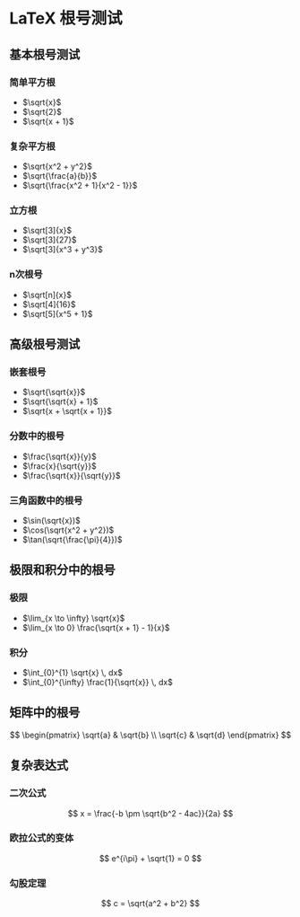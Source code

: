 # LaTeX 根号测试

## 基本根号测试

### 简单平方根
- $\sqrt{x}$
- $\sqrt{2}$
- $\sqrt{x + 1}$

### 复杂平方根
- $\sqrt{x^2 + y^2}$
- $\sqrt{\frac{a}{b}}$
- $\sqrt{\frac{x^2 + 1}{x^2 - 1}}$

### 立方根
- $\sqrt[3]{x}$
- $\sqrt[3]{27}$
- $\sqrt[3]{x^3 + y^3}$

### n次根号
- $\sqrt[n]{x}$
- $\sqrt[4]{16}$
- $\sqrt[5]{x^5 + 1}$

## 高级根号测试

### 嵌套根号
- $\sqrt{\sqrt{x}}$
- $\sqrt{\sqrt{x} + 1}$
- $\sqrt{x + \sqrt{x + 1}}$

### 分数中的根号
- $\frac{\sqrt{x}}{y}$
- $\frac{x}{\sqrt{y}}$
- $\frac{\sqrt{x}}{\sqrt{y}}$

### 三角函数中的根号
- $\sin(\sqrt{x})$
- $\cos(\sqrt{x^2 + y^2})$
- $\tan(\sqrt{\frac{\pi}{4}})$

## 极限和积分中的根号

### 极限
- $\lim_{x \to \infty} \sqrt{x}$
- $\lim_{x \to 0} \frac{\sqrt{x + 1} - 1}{x}$

### 积分
- $\int_{0}^{1} \sqrt{x} \, dx$
- $\int_{0}^{\infty} \frac{1}{\sqrt{x}} \, dx$

## 矩阵中的根号

$$
\begin{pmatrix}
\sqrt{a} & \sqrt{b} \\
\sqrt{c} & \sqrt{d}
\end{pmatrix}
$$

## 复杂表达式

### 二次公式
$$
x = \frac{-b \pm \sqrt{b^2 - 4ac}}{2a}
$$

### 欧拉公式的变体
$$
e^{i\pi} + \sqrt{1} = 0
$$

### 勾股定理
$$
c = \sqrt{a^2 + b^2}
$$